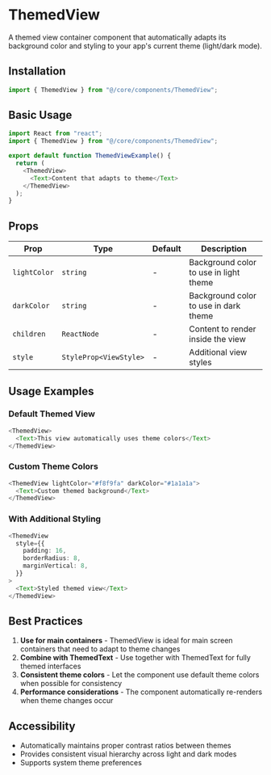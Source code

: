 # ThemedView

A themed view container component that automatically adapts its background color and styling to your app's current theme (light/dark mode).

## Installation

```typescript
import { ThemedView } from "@/core/components/ThemedView";
```

## Basic Usage

```typescript
import React from "react";
import { ThemedView } from "@/core/components/ThemedView";

export default function ThemedViewExample() {
  return (
    <ThemedView>
      <Text>Content that adapts to theme</Text>
    </ThemedView>
  );
}
```

## Props

| Prop         | Type                   | Default | Description                            |
| ------------ | ---------------------- | ------- | -------------------------------------- |
| `lightColor` | `string`               | -       | Background color to use in light theme |
| `darkColor`  | `string`               | -       | Background color to use in dark theme  |
| `children`   | `ReactNode`            | -       | Content to render inside the view      |
| `style`      | `StyleProp<ViewStyle>` | -       | Additional view styles                 |

## Usage Examples

### Default Themed View

```typescript
<ThemedView>
  <Text>This view automatically uses theme colors</Text>
</ThemedView>
```

### Custom Theme Colors

```typescript
<ThemedView lightColor="#f8f9fa" darkColor="#1a1a1a">
  <Text>Custom themed background</Text>
</ThemedView>
```

### With Additional Styling

```typescript
<ThemedView
  style={{
    padding: 16,
    borderRadius: 8,
    marginVertical: 8,
  }}
>
  <Text>Styled themed view</Text>
</ThemedView>
```

## Best Practices

1. **Use for main containers** - ThemedView is ideal for main screen containers that need to adapt to theme changes
2. **Combine with ThemedText** - Use together with ThemedText for fully themed interfaces
3. **Consistent theme colors** - Let the component use default theme colors when possible for consistency
4. **Performance considerations** - The component automatically re-renders when theme changes occur

## Accessibility

- Automatically maintains proper contrast ratios between themes
- Provides consistent visual hierarchy across light and dark modes
- Supports system theme preferences
